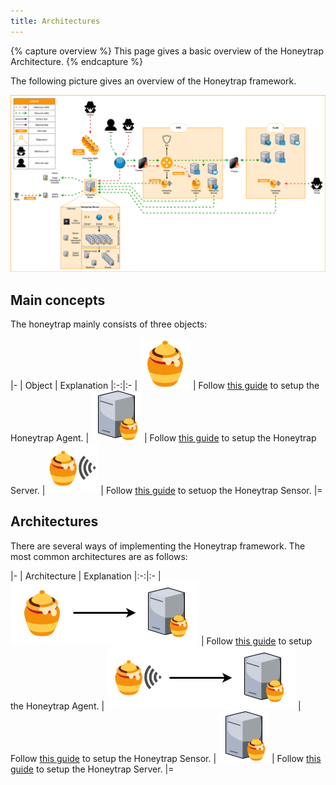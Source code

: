 ```yaml
---
title: Architectures
---
```


{% capture overview %}
This page gives a basic overview of the Honeytrap Architecture.
{% endcapture %}

The following picture gives an overview of the Honeytrap framework.

<img src="/images/architecture/overview.png">


## Main concepts

The honeytrap mainly consists of three objects:

|-
| Object | Explanation
|:-:|:-
| [![Honeytrap Agent](/images/architecture/agent.png)](/docs/concepts/framework/honeytrap-agent/) | Follow [this guide](/docs/setup/agent/landing/) to setup the Honeytrap Agent.
| [![Honeytrap Server](/images/architecture/server.png)](/docs/concepts/framework/honeytrap-server/) | Follow [this guide](/docs/setup/docker-compose/landing/) to setup the Honeytrap Server.
| [![Honeytrap Sensor](/images/architecture/sensor.png)](/docs/concepts/framework/honeytrap-sensor/) | Follow [this guide](/docs/setup/sensor/install-sensor/) to setuop the Honeytrap Sensor.
|=

## Architectures

There are several ways of implementing the Honeytrap framework. The most common architectures are as follows:

|-
| Architecture | Explanation
|:-:|:-
| [![Agent - Server](/images/architecture/agent_server.png)](/docs/concepts/framework/architecture/agent-server/) | Follow [this guide](/docs/setup/agent/landing/) to setup the Honeytrap Agent.
| [![Sensor - Server](/images/architecture/sensor_server.png)](/docs/concepts/framework/architecture/sensor-server/) | Follow [this guide](/docs/setup/sensor/install-sensor/) to setup the Honeytrap Sensor.
| [![Server (standalone)](/images/architecture/server.png)](/docs/concepts/framework/architecture/server-standalone/) | Follow [this guide](/docs/setup/server/install-server/) to setup the Honeytrap Server.
|=

